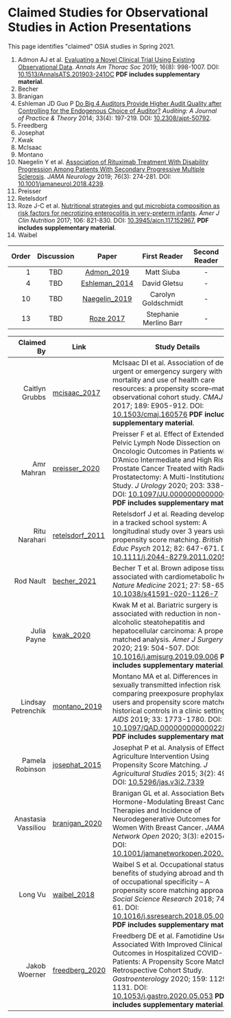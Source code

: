 # Claimed Studies for Observational Studies in Action Presentations

This page identifies "claimed" OSIA studies in Spring 2021.

1. Admon AJ et al. [Evaluating a Novel Clinical Trial Using Existing Observational Data](https://github.com/THOMASELOVE/500-2021/blob/master/osia/claims/pdf/admon_2019.pdf). *Annals Am Thorac Soc* 2019; 16(8): 998-1007. DOI: [10.1513/AnnalsATS.201903-241OC](https://doi.org/10.1513/AnnalsATS.201903-241OC) **PDF includes supplementary material**.
2. Becher
3. Branigan
4. Eshleman JD Guo P [Do Big 4 Auditors Provide Higher Audit Quality after Controlling for the Endogenous Choice of Auditor?](https://github.com/THOMASELOVE/500-2021/blob/master/osia/claims/pdf/eshleman_2014.pdf) *Auditing: A Journal of Practice & Theory* 2014; 33(4): 197-219. DOI: [10.2308/ajpt-50792](https://doi.org/10.2308/ajpt-50792).
5. Freedberg
6. Josephat
7. Kwak
8. McIsaac
9. Montano
10. Naegelin Y et al. [Association of Rituximab Treatment With Disability Progression Among Patients With Secondary Progressive Multiple Sclerosis](https://github.com/THOMASELOVE/500-2021/blob/master/osia/claims/pdf/naegelin_2019.pdf). *JAMA Neurology* 2019; 76(3): 274-281. DOI: [10.1001/jamaneurol.2018.4239](https://doi.org/10.1001/jamaneurol.2018.4239).
11. Preisser
12. Retelsdorf
13. Roze J-C et al. [Nutritional strategies and gut microbiota composition as risk factors for necrotizing enterocolitis in very-preterm infants](https://github.com/THOMASELOVE/500-2021/blob/master/osia/claims/pdf/roze_2017.pdf). *Amer J Clin Nutrition* 2017; 106: 821-830. DOI: [10.3945/ajcn.117.152967.](https://doi.org/10.3945/ajcn.117.152967.) **PDF includes supplementary material**.
14. Waibel


Order | Discussion | Paper | First Reader | Second Reader | 
--: | :----------: | :-------------: | :----------------: | :-----------:
1 | TBD | [Admon_2019](https://github.com/THOMASELOVE/500-2021/blob/master/osia/claims/pdf/admon_2019.pdf) | Matt Siuba | -
4 | TBD | [Eshleman_2014](https://github.com/THOMASELOVE/500-2021/blob/master/osia/claims/pdf/eshleman_2014.pdf) | David Gletsu | -
10 | TBD | [Naegelin_2019](https://github.com/THOMASELOVE/500-2021/blob/master/osia/claims/pdf/naegelin_2019.pdf) | Carolyn Goldschmidt | - 
13 | TBD | [Roze 2017](https://github.com/THOMASELOVE/500-2021/blob/master/osia/claims/pdf/roze_2017.pdf) | Stephanie Merlino Barr | -  

Claimed By | Link | Study Details
---------------------: | ----- | -----------------------------------------------------------------------------------
Caitlyn Grubbs | [mcisaac_2017](https://github.com/THOMASELOVE/500-2021/blob/master/osia/claims/pdf/mcisaac_2017.pdf) | McIsaac DI et al. Association of delay of urgent or emergency surgery with mortality and use of health care resources: a propensity score–matched observational cohort study. *CMAJ* 2017; 189: E905-912. DOI: [10.1503/cmaj.160576](https://doi.org/10.1503/cmaj.160576) **PDF includes supplementary material**.
Amr Mahran | [preisser_2020](https://github.com/THOMASELOVE/500-2021/blob/master/osia/claims/pdf/preisser_2020.pdf) | Preisser F et al. Effect of Extended Pelvic Lymph Node Dissection on Oncologic Outcomes in Patients with D’Amico Intermediate and High Risk Prostate Cancer Treated with Radical Prostatectomy: A Multi-Institutional Study. *J Urology* 2020; 203: 338-343. DOI: [10.1097/JU.0000000000000504](https://doi.org/10.1097/JU.0000000000000504) **PDF includes supplementary material**. 
Ritu Narahari | [retelsdorf_2011](https://github.com/THOMASELOVE/500-2021/blob/master/osia/claims/pdf/retelsdorf_2011.pdf) | Retelsdorf J et al. Reading development in a tracked school system: A longitudinal study over 3 years using propensity score matching. *British J Educ Psych* 2012; 82: 647-671. DOI: [10.1111/j.2044-8279.2011.02051.x](https://doi.org/10.1111/j.2044-8279.2011.02051.x)
Rod Nault | [becher_2021](https://github.com/THOMASELOVE/500-2021/blob/master/osia/claims/pdf/becher_2021.pdf) | Becher T et al. Brown adipose tissue is associated with cardiometabolic health. *Nature Medicine* 2021; 27: 58-65. DOI: [10.1038/s41591-020-1126-7](https://doi.org/10.1038/s41591-020-1126-7)
Julia Payne | [kwak_2020](https://github.com/THOMASELOVE/500-2021/blob/master/osia/claims/pdf/kwak_2020.pdf) | Kwak M et al. Bariatric surgery is associated with reduction in non-alcoholic steatohepatitis and hepatocellular carcinoma: A propensity matched analysis. *Amer J Surgery* 2020; 219: 504-507. DOI: [10.1016/j.amjsurg.2019.09.006](https://doi.org/10.1016/j.amjsurg.2019.09.006) **PDF includes supplementary material**.
Lindsay Petrenchik | [montano_2019](https://github.com/THOMASELOVE/500-2021/blob/master/osia/claims/pdf/montano_2019.pdf) | Montano MA et al. Differences in sexually transmitted infection risk comparing preexposure prophylaxis users and propensity score matched historical controls in a clinic setting. *AIDS* 2019; 33: 1773-1780. DOI: [10.1097/QAD.0000000000002281](https://doi.org/10.1097/QAD.0000000000002281) **PDF includes supplementary material**.
Pamela Robinson | [josephat_2015](https://github.com/THOMASELOVE/500-2021/blob/master/osia/claims/pdf/josephat_2015.pdf) | Josephat P et al. Analysis of Effects of Agriculture Intervention Using Propensity Score Matching. *J Agricultural Studies* 2015; 3(2): 49-60. DOI: [10.5296/jas.v3i2.7339](https://doi.org/10.5296/jas.v3i2.7339)
Anastasia Vassiliou | [branigan_2020](https://github.com/THOMASELOVE/500-2021/blob/master/osia/claims/pdf/branigan_2020.pdf) | Branigan GL et al. Association Between Hormone-Modulating Breast Cancer Therapies and Incidence of Neurodegenerative Outcomes for Women With Breast Cancer. *JAMA Network Open* 2020; 3(3): e201541. DOI: [10.1001/jamanetworkopen.2020.1541](https://doi.org/10.1001/jamanetworkopen.2020.1541).
Long Vu | [waibel_2018](https://github.com/THOMASELOVE/500-2021/blob/master/osia/claims/pdf/waibel_2018.pdf) | Waibel S et al. Occupational status benefits of studying abroad and the role of occupational specificity – A propensity score matching approach. *Social Science Research* 2018; 74: 45-61. DOI: [10.1016/j.ssresearch.2018.05.006](https://doi.org/10.1016/j.ssresearch.2018.05.006) **PDF includes supplementary material**.
Jakob Woerner | [freedberg_2020](https://github.com/THOMASELOVE/500-2021/blob/master/osia/claims/pdf/freedberg_2020.pdf) | Freedberg DE et al. Famotidine Use Is Associated With Improved Clinical Outcomes in Hospitalized COVID-19 Patients: A Propensity Score Matched Retrospective Cohort Study. *Gastroenterology* 2020; 159: 1129-1131. DOI: [10.1053/j.gastro.2020.05.053](https://doi.org/10.1053/j.gastro.2020.05.053) **PDF includes supplementary material**.


